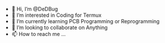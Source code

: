 - 👋 Hi, I’m @DeDBug
- 👀 I’m interested in Coding for Termux
- 🌱 I’m currently learning PCB Programming or Reprogramming
- 💞️ I’m looking to collaborate on Anything
- 📫 How to reach me ...

<!---
DeDBug/DeDBug is a ✨ special ✨ repository because its `README.md` (this file) appears on your GitHub profile.
You can click the Preview link to take a look at your changes.
--->
